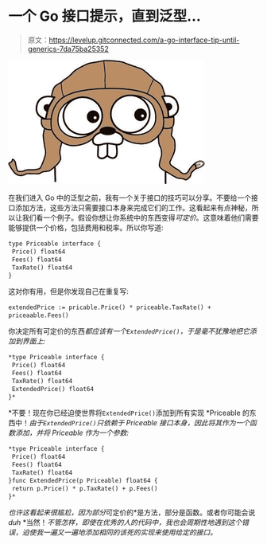 # 一个 Go 接口提示，直到泛型…

> 原文：<https://levelup.gitconnected.com/a-go-interface-tip-until-generics-7da75ba25352>

![](img/954a3be9e7e9625f43d840b2dc6dab88.png)

在我们进入 Go 中的泛型之前，我有一个关于接口的技巧可以分享。不要给一个接口添加方法，这些方法只需要接口本身来完成它们的工作。这看起来有点神秘，所以让我们看一个例子。假设你想让你系统中的东西变得*可定价*。这意味着他们需要能够提供一个价格，包括费用和税率。所以你写道:

```
type Priceable interface {
 Price() float64
 Fees() float64
 TaxRate() float64
}
```

这对你有用，但是你发现自己在重复写:

```
extendedPrice := pricable.Price() * priceable.TaxRate() + priceaable.Fees()
```

你决定所有可定价的东西*都应该有一个`ExtendedPrice()`，于是毫不犹豫地把它添加到界面上:*

```
*type Priceable interface {
 Price() float64
 Fees() float64
 TaxRate() float64
 ExtendedPrice() float64
}*
```

*不要！现在你已经迫使世界将`ExtendedPrice()`添加到所有实现 *Priceable 的东西中！*由于`ExtendedPrice()`只依赖于 *Priceable* 接口本身，因此将其作为一个函数添加，并将 *Priceable* 作为一个参数:*

```
*type Priceable interface {
 Price() float64
 Fees() float64
 TaxRate() float64
}func ExtendedPrice(p Priceable) float64 {
 return p.Price() * p.TaxRate() + p.Fees()
}*
```

*也许这看起来很尴尬，因为部分*可定价的*是方法，部分是函数。或者你可能会说 *duh* *当然！*不管怎样，即使在优秀的人的代码中，我也会周期性地遇到这个错误，迫使我一遍又一遍地添加相同的该死的实现来使用给定的接口。*